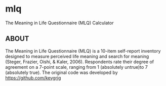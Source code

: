 # mlq
The Meaning in Life Questionnaire (MLQ) Calculator

## ABOUT
The Meaning in Life Questionnaire (MLQ) is a 10-item self-report inventory designed to measure perceived life meaning and search for meaning (Steger, Frazier, Oishi, & Kaler, 2006). Respondents rate their degree of agreement on a 7-point scale, ranging from 1 (absolutely untrue)to 7 (absolutely true). The original code was developed by https://github.com/kevgrig
